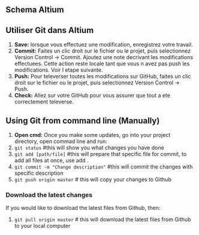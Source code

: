 ## Schema Altium


## Utiliser Git dans Altium
1. **Save:** lorsque vous effectuez une modification, enregistrez votre travail.
1. **Commit:** Faites un clic droit sur le fichier ou le projet, puis selectionnez Version Control -> Commit. Ajoutez une note decrivant les modifications effectuees. Cette action reste locale tant que vous n avez pas push les modifications. Voir l etape suivante.
1. **Push:** Pour televerser toutes les modifications sur GitHub, faites un clic droit sur le fichier ou le projet, puis selectionnez Version Control -> Push.
1. **Check:** Allez sur votre GitHub pour vous assurer que tout a ete correctement televerse.


## Using Git from command line (Manually)
1. **Open cmd:** Once you make some updates, go into your project directory, open commad line and run:<br />
1. `git status` #this will show you what changes you have done<br />
1. `git add [path/file]` #this will prepare that specific file for commit, to add all files at once, use add . <br />
1. `git commit -m "Change description"` #this will commit the changes with specific description<br />
1. `git push origin master` # this will copy your changes to Github<br />

### Download the latest changes
If you would like to download the latest files from Github, then:<br />
1. `git pull origin master` # this will download the latest files from Github to your local computer<br />

